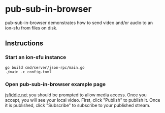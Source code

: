 # pub-sub-in-browser
pub-sub-in-browser demonstrates how to send video and/or audio to an ion-sfu from files on disk.

## Instructions
### Start an ion-sfu instance
```
go build cmd/server/json-rpc/main.go
./main -c config.toml
```
### Open pub-sub-in-browser example page
[jsfiddle.net](https://jsfiddle.net/u41ct0jm/) you should be prompted to allow media access. Once you accept, you will see your local video. First, click "Publish" to publish it. Once it is published, click "Subscribe" to subscribe to your published stream.

